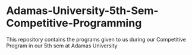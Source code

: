 # Adamas-University-5th-Sem-Competitive-Programming
This repository contains the programs given to us during our Competitive Program in our 5th sem at Adamas University
